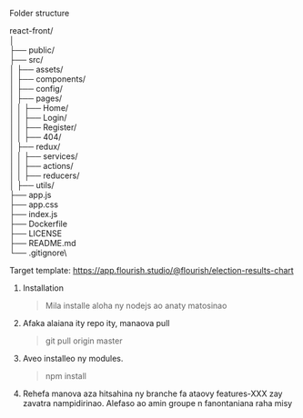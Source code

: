 Folder structure

react-front/\
│\
├── public/\
├── src/\
│ ├── assets/\
│ ├── components/\
│ ├── config/\
│ ├── pages/\
│ │ ├── Home/\
│ │ ├── Login/\
│ │ ├── Register/\
│ │ ├── 404/\
│ ├── redux/\
│ │ ├── services/\
│ │ ├── actions/\
│ │ ├── reducers/\
│ ├── utils/\
├── app.js\
├── app.css\
├── index.js\
├── Dockerfile\
├── LICENSE\
├── README.md\
└── .gitignore\

Target template:
https://app.flourish.studio/@flourish/election-results-chart

1. Installation
   > Mila installe aloha ny nodejs ao anaty matosinao
2. Afaka alaiana ity repo ity, manaova pull
   > git pull origin master
3. Aveo installeo ny modules.

   > npm install

4. Rehefa manova aza hitsahina ny branche fa ataovy features-XXX zay zavatra nampidirinao.
   Alefaso ao amin groupe n fanontaniana raha misy
